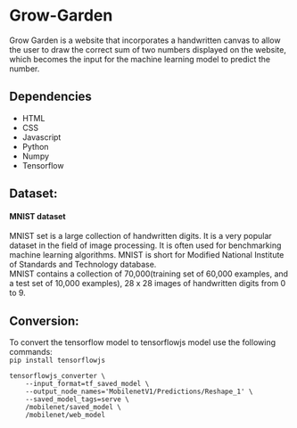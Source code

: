 # Grow-Garden
Grow Garden is a website that incorporates a handwritten canvas to allow the user to draw the correct sum of two numbers displayed on the website, which becomes the input for the machine learning model to predict the number.    
## Dependencies
* HTML
* CSS
* Javascript
* Python
* Numpy
* Tensorflow
## Dataset:
#### MNIST dataset
MNIST set is a large collection of handwritten digits. It is a very popular dataset in the field of image processing. It is often used for benchmarking machine learning algorithms.
MNIST is short for Modified National Institute of Standards and Technology database.     
MNIST contains a collection of 70,000(training set of 60,000 examples, and a test set of 10,000 examples), 28 x 28 images of handwritten digits from 0 to 9.   
## Conversion:
To convert the tensorflow model to tensorflowjs model use the following commands:   
`pip install tensorflowjs`   
```
tensorflowjs_converter \
    --input_format=tf_saved_model \
    --output_node_names='MobilenetV1/Predictions/Reshape_1' \
    --saved_model_tags=serve \
    /mobilenet/saved_model \
    /mobilenet/web_model   
```
